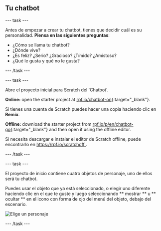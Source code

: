 ## Tu chatbot

\--- task \---

Antes de empezar a crear tu chatbot, tienes que decidir cuál es su personalidad. **Piensa en las siguientes preguntas**:

+ ¿Cómo se llama tu chatbot?
+ ¿Dónde vive?
+ ¿Es feliz? ¿Serio? ¿Gracioso? ¿Tímido? ¿Amistoso?
+ ¿Qué le gusta y qué no le gusta?

\--- /task \---

\--- task \---

Abre el proyecto inicial para Scratch del 'Chatbot'.

**Online:** open the starter project at [rpf.io/chatbot-on](https://rpf.io/chatbot-on){:target="_blank"}.

Si tienes una cuenta de Scratch puedes hacer una copia haciendo clic en **Remix**.

**Offline:** download the starter project from [rpf.io/p/en/chatbot-go](https://rpf.io/p/en/chatbot-go){:target="_blank"} and then open it using the offline editor.

Si necesita descargar e instalar el editor de Scratch offline, puede encontrarlo en [ https://rpf.io/scratchoff ](rpf.io/scratchoff).

\--- /task \---

\--- task \---

El proyecto de inicio contiene cuatro objetos de personaje, uno de ellos será tu chatbot.

Puedes usar el objeto que ya está seleccionado, o elegir uno diferente haciendo clic en el que te guste y luego seleccionando ** mostrar ** u ** ocultar ** en el icono con forma de ojo del menú del objeto, debajo del escenario.

![Elige un personaje](images/chatbot-characters.png)

\--- /task \---